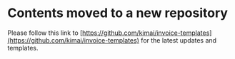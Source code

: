 # Contents moved to a new repository

Please follow this link to [https://github.com/kimai/invoice-templates](https://github.com/kimai/invoice-templates) for the latest updates and templates. 
